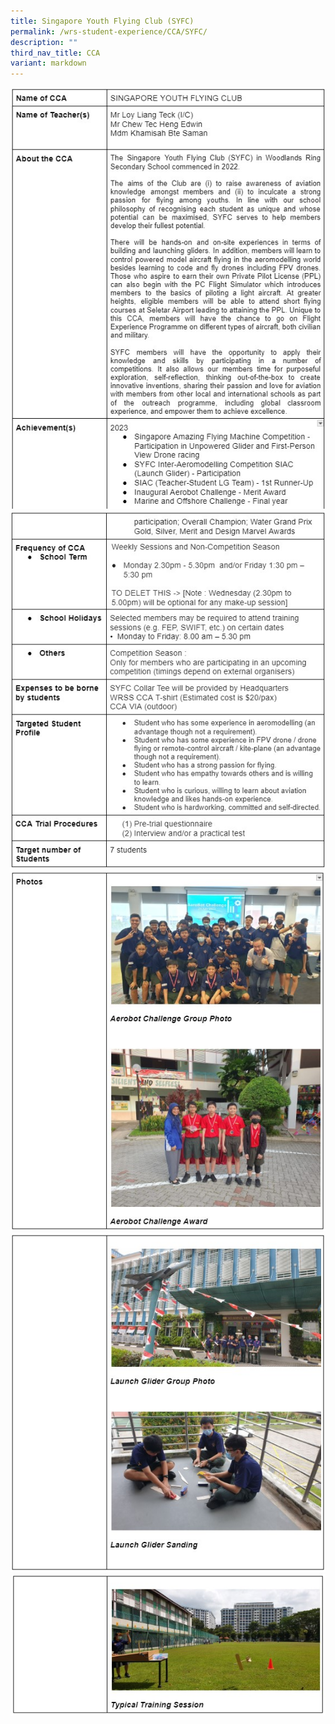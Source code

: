 ```yaml
---
title: Singapore Youth Flying Club (SYFC)
permalink: /wrs-student-experience/CCA/SYFC/
description: ""
third_nav_title: CCA
variant: markdown
---
```

![](/images/CCA/SYFC_1.jpg)
![](/images/CCA/SYFC_2.jpg)
![](/images/CCA/SYFC_3.jpg)
![](/images/CCA/SYFC_4.jpg)
![](/images/CCA/SYFC_5.jpg)
